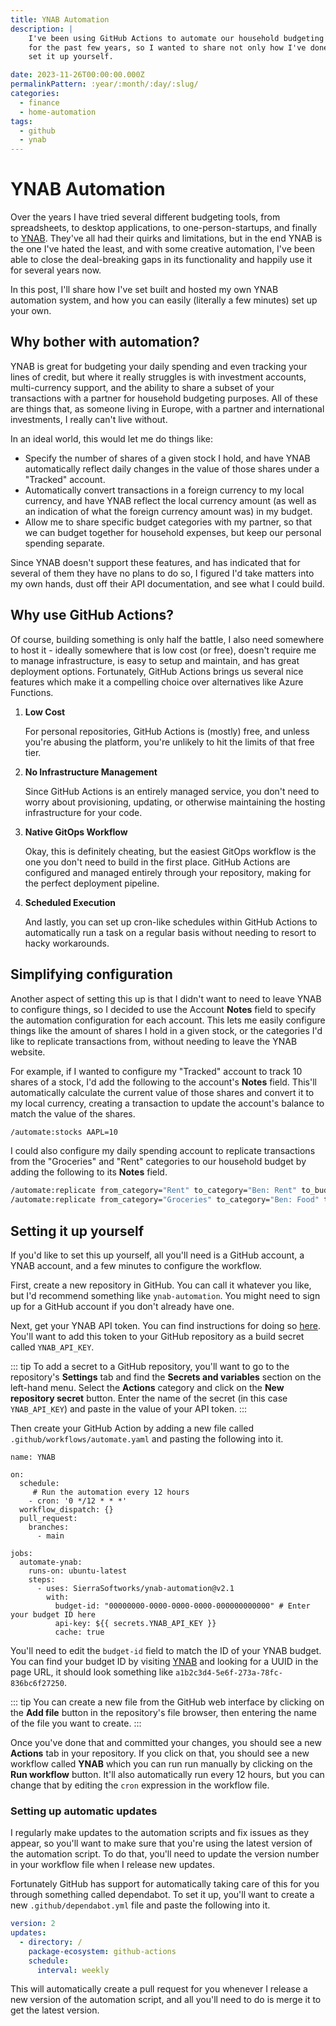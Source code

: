 ```yaml
---
title: YNAB Automation
description: |
    I've been using GitHub Actions to automate our household budgeting and investment tracking
    for the past few years, so I wanted to share not only how I've done it, but also how you can
    set it up yourself.

date: 2023-11-26T00:00:00.000Z
permalinkPattern: :year/:month/:day/:slug/
categories:
  - finance
  - home-automation
tags:
  - github
  - ynab
---
```


# YNAB Automation
Over the years I have tried several different budgeting tools, from spreadsheets, to desktop applications,
to one-person-startups, and finally to [YNAB](https://www.ynab.com). They've all had their quirks and limitations,
but in the end YNAB is the one I've hated the least, and with some creative automation, I've been able to
close the deal-breaking gaps in its functionality and happily use it for several years now.

In this post, I'll share how I've set built and hosted my own YNAB automation system, and how you can
easily (literally a few minutes) set up your own.

<!-- more -->

## Why bother with automation?
YNAB is great for budgeting your daily spending and even tracking your lines of credit, but where it really
struggles is with investment accounts, multi-currency support, and the ability to share a subset of your
transactions with a partner for household budgeting purposes. All of these are things that, as someone living
in Europe, with a partner and international investments, I really can't live without.

In an ideal world, this would let me do things like:

 - Specify the number of shares of a given stock I hold, and have YNAB automatically reflect daily changes in
   the value of those shares under a "Tracked" account.
 - Automatically convert transactions in a foreign currency to my local currency, and have YNAB reflect the
   local currency amount (as well as an indication of what the foreign currency amount was) in my budget.
 - Allow me to share specific budget categories with my partner, so that we can budget together for household
   expenses, but keep our personal spending separate.

Since YNAB doesn't support these features, and has indicated that for several of them they have no plans to do
so, I figured I'd take matters into my own hands, dust off their API documentation, and see what I could build.

## Why use GitHub Actions?
Of course, building something is only half the battle, I also need somewhere to host it - ideally somewhere that
is low cost (or free), doesn't require me to manage infrastructure, is easy to setup and maintain, and has great
deployment options. Fortunately, GitHub Actions brings us several nice features which make it a compelling choice
over alternatives like Azure Functions.

1. **Low Cost**

   For personal repositories, GitHub Actions is (mostly) free, and unless you're abusing the platform, you're
   unlikely to hit the limits of that free tier.

1. **No Infrastructure Management**

   Since GitHub Actions is an entirely managed service, you don't need to worry about provisioning, updating, or
   otherwise maintaining the hosting infrastructure for your code.

1. **Native GitOps Workflow**

   Okay, this is definitely cheating, but the easiest GitOps workflow is the one you don't need to build in the
   first place. GitHub Actions are configured and managed entirely through your repository, making for the perfect
   deployment pipeline.

1. **Scheduled Execution**

   And lastly, you can set up cron-like schedules within GitHub Actions to automatically run a task on a regular
   basis without needing to resort to hacky workarounds.

## Simplifying configuration
Another aspect of setting this up is that I didn't want to need to leave YNAB to configure things, so I decided
to use the Account **Notes** field to specify the automation configuration for each account. This lets me easily
configure things like the amount of shares I hold in a given stock, or the categories I'd like to replicate transactions
from, without needing to leave the YNAB website.

For example, if I wanted to configure my "Tracked" account to track 10 shares of a stock, I'd add the following
to the account's **Notes** field. This'll automatically calculate the current value of those shares and convert it
to my local currency, creating a transaction to update the account's balance to match the value of the shares.

```bash
/automate:stocks AAPL=10
```

I could also configure my daily spending account to replicate transactions from the "Groceries" and "Rent" categories
to our household budget by adding the following to its **Notes** field.

```bash
/automate:replicate from_category="Rent" to_category="Ben: Rent" to_budget="Household" to_account="Ben"
/automate:replicate from_category="Groceries" to_category="Ben: Food" to_budget="Household" to_account="Ben"
```

## Setting it up yourself
If you'd like to set this up yourself, all you'll need is a GitHub account, a YNAB account, and a few minutes to
configure the workflow.

First, create a new repository in GitHub. You can call it whatever you like, but I'd recommend something like
`ynab-automation`. You might need to sign up for a GitHub account if you don't already have one.

Next, get your YNAB API token. You can find instructions for doing so [here](https://api.youneedabudget.com/#personal-access-tokens).
You'll want to add this token to your GitHub repository as a build secret called `YNAB_API_KEY`.

::: tip
To add a secret to a GitHub repository, you'll want to go to the repository's **Settings** tab and find the
**Secrets and variables** section on the left-hand menu. Select the **Actions** category and click on the
**New repository secret** button. Enter the name of the secret (in this case `YNAB_API_KEY`) and paste in
the value of your API token.
:::

Then create your GitHub Action by adding a new file called `.github/workflows/automate.yaml` and pasting the following
into it.

```yaml{6,18}
name: YNAB

on:
  schedule:
     # Run the automation every 12 hours
    - cron: '0 */12 * * *'
  workflow_dispatch: {}
  pull_request:
    branches:
      - main

jobs:
  automate-ynab:
    runs-on: ubuntu-latest
    steps:
      - uses: SierraSoftworks/ynab-automation@v2.1
        with:
          budget-id: "00000000-0000-0000-0000-000000000000" # Enter your budget ID here
          api-key: ${{ secrets.YNAB_API_KEY }}
          cache: true
```

You'll need to edit the `budget-id` field to match the ID of your YNAB budget. You can find your budget ID by visiting
[YNAB](https://app.ynab.com) and looking for a UUID in the page URL, it should look something like `a1b2c3d4-5e6f-273a-78fc-836bc6f27250`.

::: tip
You can create a new file from the GitHub web interface by clicking on the **Add file** button in the repository's
file browser, then entering the name of the file you want to create.
:::

Once you've done that and committed your changes, you should see a new **Actions** tab in your repository. If you
click on that, you should see a new workflow called **YNAB** which you can run run manually by clicking on the
**Run workflow** button. It'll also automatically run every 12 hours, but you can change that by editing the
`cron` expression in the workflow file.

### Setting up automatic updates
I regularly make updates to the automation scripts and fix issues as they appear, so you'll want to make sure
that you're using the latest version of the automation script. To do that, you'll need to update the version
number in your workflow file when I release new updates.

Fortunately GitHub has support for automatically taking care of this for you through something called dependabot.
To set it up, you'll want to create a new `.github/dependabot.yml` file and paste the following into it.

```yaml
version: 2
updates:
  - directory: /
    package-ecosystem: github-actions
    schedule:
      interval: weekly
```

This will automatically create a pull request for you whenever I release a new version of the automation script,
and all you'll need to do is merge it to get the latest version.
